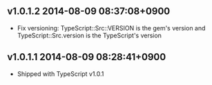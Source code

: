 
## v1.0.1.2 2014-08-09 08:37:08+0900

* Fix versioning: TypeScript::Src::VERSION is the gem's version
  and TypeScript::Src.version is the TypeScript's version

## v1.0.1.1 2014-08-09 08:28:41+0900

* Shipped with TypeScript v1.0.1



